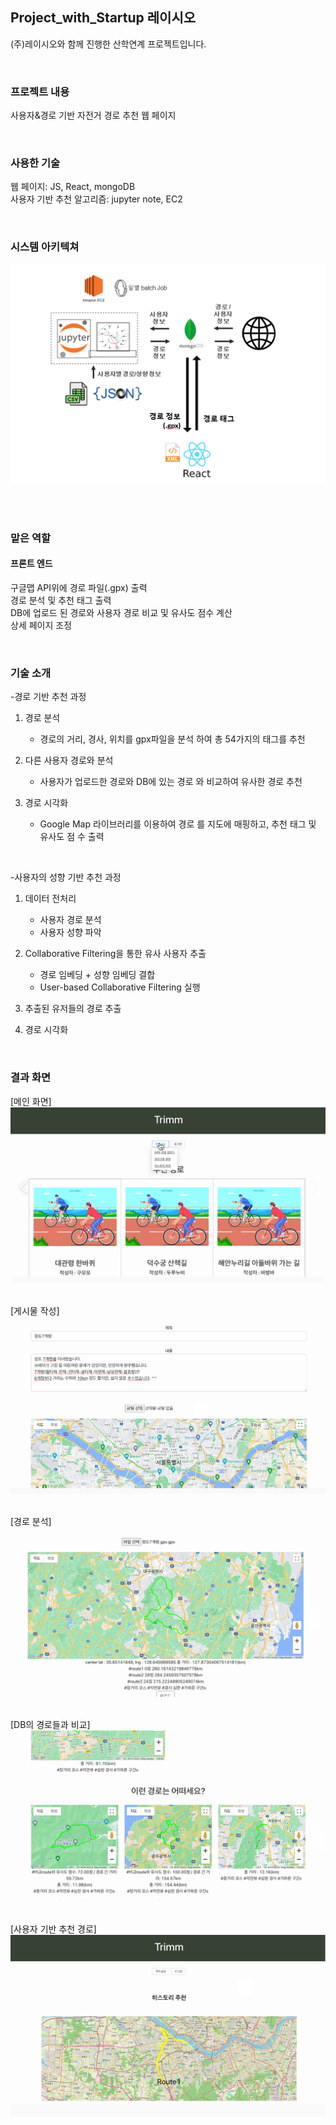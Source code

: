## Project_with_Startup 레이시오

(주)레이시오와 함께 진행한 산학연계 프로젝트입니다.

</br>

### 프로젝트 내용
사용자&경로 기반 자전거 경로 추천 웹 페이지

</br>


### 사용한 기술
웹 페이지: JS, React, mongoDB </br>
사용자 기반 추천 알고리즘: jupyter note, EC2

</br>

### 시스템 아키텍쳐
![img1](./img/system_architecture.png) <br> <br>

</br>

### 맡은 역할
#### 프론트 엔드 </br>
구글맵 API위에 경로 파일(.gpx) 출력 </br>
경로 분석 및 추천 태그 출력 </br>
DB에 업로드 된 경로와 사용자 경로 비교 및 유사도 점수 계산 </br>
상세 페이지 조정 </br>

</br>

### 기술 소개
-경로 기반 추천 과정
1. 경로 분석
    * 경로의 거리, 경사, 위치를 gpx파일을 분석	하여 총 54가지의 태그를 추천

2. 다른 사용자 경로와 분석
    * 사용자가 업로드한 경로와 DB에 있는 경로	와 비교하여 유사한 경로 추천

3. 경로 시각화
    * Google Map 라이브러리를 이용하여 경로	를 지도에 매핑하고, 추천 태그 및 유사도 점	수 출력

</br>

-사용자의 성향 기반 추천 과정
1. 데이터 전처리
   * 사용자 경로 분석
   * 사용자 성향 파악

2. Collaborative Filtering을 통한 유사 사용자 추출
   * 경로 임베딩 + 성향 임베딩 결합
   * User-based Collaborative Filtering 실행

3. 추출된 유저들의 경로 추출
   
4. 경로 시각화

</br>



### 결과 화면
[메인 화면]
![img2](./img/ratio_1.png) <br> <br>

[게시물 작성]
![img3](./img/ratio_2.png) <br> <br>

[경로 분석]
![img4](./img/ratio_3.png) <br> <br>

[DB의 경로들과 비교]
![img5](./img/ratio_4.png) <br> <br>


[사용자 기반 추천 경로]
![img6](./img/ratio_5.png) <br> <br>
